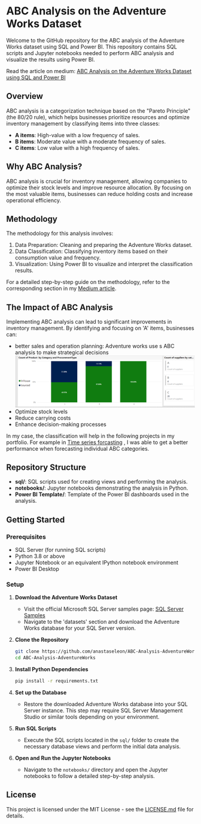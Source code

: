 # ABC Analysis on the Adventure Works Dataset

Welcome to the GitHub repository for the ABC analysis of the Adventure Works dataset using SQL and Power BI. This repository contains SQL scripts and Jupyter notebooks needed to perform ABC analysis and visualize the results using Power BI.

Read the article on medium: [ABC Analysis on the Adventure Works Dataset using SQL and Power BI](https://medium.com/@anastaseleon/abc-analysis-on-the-adventure-works-dataset-using-sql-and-power-bi-6b22aeebe678)

## Overview

ABC analysis is a categorization technique based on the "Pareto Principle" (the 80/20 rule), which helps businesses prioritize resources and optimize inventory management by classifying items into three classes:
- **A items**: High-value with a low frequency of sales.
- **B items**: Moderate value with a moderate frequency of sales.
- **C items**: Low value with a high frequency of sales.

## Why ABC Analysis?

ABC analysis is crucial for inventory management, allowing companies to optimize their stock levels and improve resource allocation. By focusing on the most valuable items, businesses can reduce holding costs and increase operational efficiency.

## Methodology

The methodology for this analysis involves:
1. Data Preparation: Cleaning and preparing the Adventure Works dataset.
2. Data Classification: Classifying inventory items based on their consumption value and frequency.
3. Visualization: Using Power BI to visualize and interpret the classification results.

For a detailed step-by-step guide on the methodology, refer to the corresponding section in my [Medium article](https://medium.com/@anastaseleon/abc-analysis-on-the-adventure-works-dataset-using-sql-and-power-bi-6b22aeebe678).

## The Impact of ABC Analysis

Implementing ABC analysis can lead to significant improvements in inventory management. By identifying and focusing on 'A' items, businesses can:
- better sales and operation planning:
  Adventure works use s ABC analysis to make strategical decisions
![bi image](./images/PB1.png)
- Optimize stock levels
- Reduce carrying costs
- Enhance decision-making processes

In my case, the classification will help in  the following projects in my portfolio. For example in [Time series forcasting](https://github.com/anastaseleon/Time-serie-forcasting/tree/main) , I was able to get a better performance when forecasting  individual ABC categories.

## Repository Structure

- **sql/**: SQL scripts used for creating views and performing the analysis.
- **notebooks/**: Jupyter notebooks demonstrating the analysis in Python.
- **Power BI Template/**: Template of the Power BI dashboards used in the analysis.

## Getting Started

### Prerequisites

- SQL Server (for running SQL scripts)
- Python 3.8 or above
- Jupyter Notebook or an equivalent IPython notebook environment
- Power BI Desktop

### Setup

1. **Download the Adventure Works Dataset**
   - Visit the official Microsoft SQL Server samples page: [SQL Server Samples](https://github.com/Microsoft/sql-server-samples)
   - Navigate to the 'datasets' section and download the Adventure Works database for your SQL Server version.

2. **Clone the Repository**
   ```bash
   git clone https://github.com/anastaseleon/ABC-Analysis-AdventureWorks.git
   cd ABC-Analysis-AdventureWorks
   ```

3. **Install Python Dependencies**
   ```bash
   pip install -r requirements.txt
   ```

4. **Set up the Database**
   - Restore the downloaded Adventure Works database into your SQL Server instance. This step may require SQL Server Management Studio or similar tools depending on your environment.

5. **Run SQL Scripts**
   - Execute the SQL scripts located in the `sql/` folder to create the necessary database views and perform the initial data analysis.

6. **Open and Run the Jupyter Notebooks**
   - Navigate to the `notebooks/` directory and open the Jupyter notebooks to follow a detailed step-by-step analysis.

## License

This project is licensed under the MIT License - see the [LICENSE.md](LICENSE) file for details.

